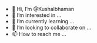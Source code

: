 - 👋 Hi, I’m @Kushalbhaman
- 👀 I’m interested in ...
- 🌱 I’m currently learning ...
- 💞️ I’m looking to collaborate on ...
- 📫 How to reach me ...

<!---
Kushalbhaman/Kushalbhaman is a ✨ special ✨ repository because its `README.md` (this file) appears on your GitHub profile.
You can click the Preview link to take a look at your changes.
--->
